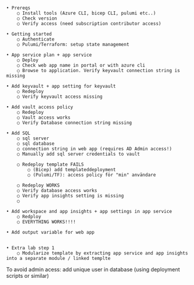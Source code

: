 	• Prereqs
		○ Install tools (Azure CLI, bicep CLI, pulumi etc..)
		○ Check version
		○ Verify access (need subscription contributor access)
		
	• Getting started
		○ Authenticate
		○ Pulumi/Terraform: setup state management

	• App service plan + app service
		○ Deploy
		○ Check web app name in portal or with azure cli
		○ Browse to application. Verify keyvault connection string is missing
		
	• Add keyvault + app setting for keyvault
		○ Redeploy
		○ Verify keyvault access missing
	
	• Add vault access policy
		○ Redeploy
		○ Vault access works
		○ Verify Database connection string missing
		
	• Add SQL
		○ sql server
		○ sql database
		○ connection string in web app (requires AD Admin access!)
		○ Manually add sql server credentials to vault

		○ Redeploy template FAILS
			○ (Bicep) add templateddeployment
			○ (Pulumi/TF): access policy för "min" användare

		○ Redeploy WORKS
		○ Verify database access works
		○ Verify app insights setting is missing
		○ 
		
	• Add workspace and app insights + app settings in app service
		○ Redploy
		○ EVERYTHING WORKS!!!!
		
	• Add output variable for web app

		
	• Extra lab step 1
		○ Modularize template by extracting app service and app insights into a separate module / linked templte
To avoid admin acess: add unique user in database (using deployment scripts or similar)